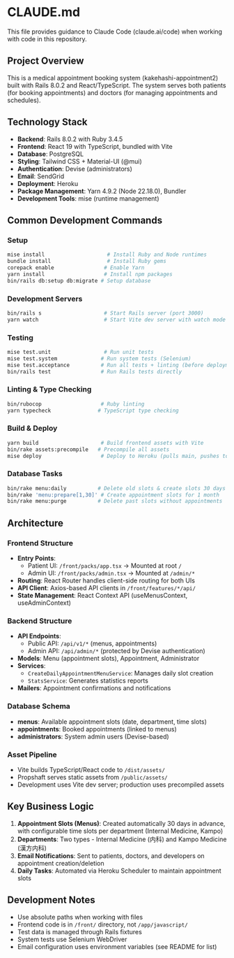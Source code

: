 # CLAUDE.md

This file provides guidance to Claude Code (claude.ai/code) when working with code in this repository.

## Project Overview

This is a medical appointment booking system (kakehashi-appointment2) built with Rails 8.0.2 and React/TypeScript. The system serves both patients (for booking appointments) and doctors (for managing appointments and schedules).

## Technology Stack

- **Backend**: Rails 8.0.2 with Ruby 3.4.5
- **Frontend**: React 19 with TypeScript, bundled with Vite
- **Database**: PostgreSQL
- **Styling**: Tailwind CSS + Material-UI (@mui)
- **Authentication**: Devise (administrators)
- **Email**: SendGrid
- **Deployment**: Heroku
- **Package Management**: Yarn 4.9.2 (Node 22.18.0), Bundler
- **Development Tools**: mise (runtime management)

## Common Development Commands

### Setup
```bash
mise install                    # Install Ruby and Node runtimes
bundle install                  # Install Ruby gems
corepack enable                # Enable Yarn
yarn install                   # Install npm packages
bin/rails db:setup db:migrate # Setup database
```

### Development Servers
```bash
bin/rails s                    # Start Rails server (port 3000)
yarn watch                     # Start Vite dev server with watch mode
```

### Testing
```bash
mise test.unit                 # Run unit tests
mise test.system              # Run system tests (Selenium)
mise test.acceptance          # Run all tests + linting (before deployment)
bin/rails test                # Run Rails tests directly
```

### Linting & Type Checking
```bash
bin/rubocop                   # Ruby linting
yarn typecheck               # TypeScript type checking
```

### Build & Deploy
```bash
yarn build                    # Build frontend assets with Vite
bin/rake assets:precompile   # Precompile all assets
mise deploy                   # Deploy to Heroku (pulls main, pushes to Heroku)
```

### Database Tasks
```bash
bin/rake menu:daily          # Delete old slots & create slots 30 days ahead
bin/rake 'menu:prepare[1,30]' # Create appointment slots for 1 month
bin/rake menu:purge          # Delete past slots without appointments
```

## Architecture

### Frontend Structure
- **Entry Points**: 
  - Patient UI: `/front/packs/app.tsx` → Mounted at root `/`
  - Admin UI: `/front/packs/admin.tsx` → Mounted at `/admin/*`
- **Routing**: React Router handles client-side routing for both UIs
- **API Client**: Axios-based API clients in `/front/features/*/api/`
- **State Management**: React Context API (useMenusContext, useAdminContext)

### Backend Structure
- **API Endpoints**:
  - Public API: `/api/v1/*` (menus, appointments)
  - Admin API: `/api/admin/*` (protected by Devise authentication)
- **Models**: Menu (appointment slots), Appointment, Administrator
- **Services**: 
  - `CreateDailyAppointmentMenuService`: Manages daily slot creation
  - `StatsService`: Generates statistics reports
- **Mailers**: Appointment confirmations and notifications

### Database Schema
- **menus**: Available appointment slots (date, department, time slots)
- **appointments**: Booked appointments (linked to menus)
- **administrators**: System admin users (Devise-based)

### Asset Pipeline
- Vite builds TypeScript/React code to `/dist/assets/`
- Propshaft serves static assets from `/public/assets/`
- Development uses Vite dev server; production uses precompiled assets

## Key Business Logic

1. **Appointment Slots (Menus)**: Created automatically 30 days in advance, with configurable time slots per department (Internal Medicine, Kampo)
2. **Departments**: Two types - Internal Medicine (内科) and Kampo Medicine (漢方内科)
3. **Email Notifications**: Sent to patients, doctors, and developers on appointment creation/deletion
4. **Daily Tasks**: Automated via Heroku Scheduler to maintain appointment slots

## Development Notes

- Use absolute paths when working with files
- Frontend code is in `/front/` directory, not `/app/javascript/`
- Test data is managed through Rails fixtures
- System tests use Selenium WebDriver
- Email configuration uses environment variables (see README for list)